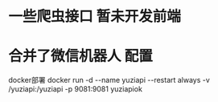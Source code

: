 # 一些爬虫接口 暂未开发前端 
# 合并了微信机器人 配置
docker部署
docker run -d --name yuziapi --restart always -v /yuziapi:/yuziapi -p 9081:9081 yuziapiok